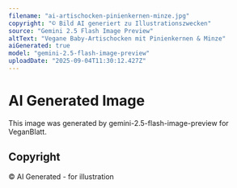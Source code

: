 ```yaml
---
filename: "ai-artischocken-pinienkernen-minze.jpg"
copyright: "© Bild AI generiert zu Illustrationszwecken"
source: "Gemini 2.5 Flash Image Preview"
altText: "Vegane Baby-Artischocken mit Pinienkernen & Minze"
aiGenerated: true
model: "gemini-2.5-flash-image-preview"
uploadDate: "2025-09-04T11:30:12.427Z"
---
```


# AI Generated Image

This image was generated by gemini-2.5-flash-image-preview for VeganBlatt.

## Copyright
© AI Generated - for illustration
